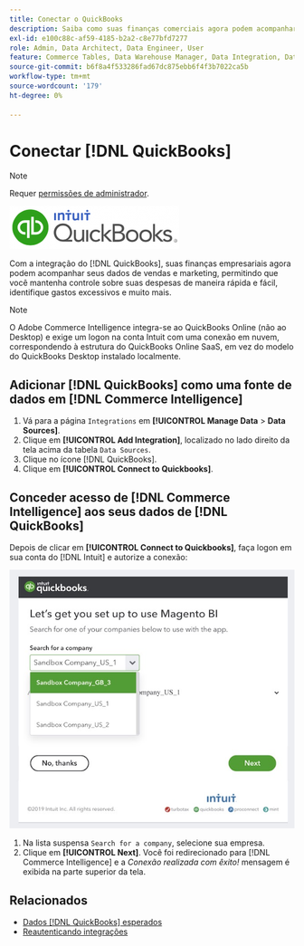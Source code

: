 ```yaml
---
title: Conectar o QuickBooks
description: Saiba como suas finanças comerciais agora podem acompanhar seus dados de vendas e marketing, permitindo que você mantenha controle sobre suas despesas de maneira rápida e fácil, identifique gastos excessivos e muito mais.
exl-id: e100c88c-af59-4185-b2a2-c8e77bfd7277
role: Admin, Data Architect, Data Engineer, User
feature: Commerce Tables, Data Warehouse Manager, Data Integration, Data Import/Export
source-git-commit: b6f8a4f533286fad67dc875ebb6f4f3b7022ca5b
workflow-type: tm+mt
source-wordcount: '179'
ht-degree: 0%

---
```


# Conectar [!DNL QuickBooks]

>[!NOTE]
>
>Requer [permissões de administrador](../../../administrator/user-management/user-management.md).

![Logotipo do QuickBooks](../../../assets/Quickbooks.png)

Com a integração do [!DNL QuickBooks], suas finanças empresariais agora podem acompanhar seus dados de vendas e marketing, permitindo que você mantenha controle sobre suas despesas de maneira rápida e fácil, identifique gastos excessivos e muito mais.

>[!NOTE]
>
>O Adobe Commerce Intelligence integra-se ao QuickBooks Online (não ao Desktop) e exige um logon na conta Intuit com uma conexão em nuvem, correspondendo à estrutura do QuickBooks Online SaaS, em vez do modelo do QuickBooks Desktop instalado localmente.

## Adicionar [!DNL QuickBooks] como uma fonte de dados em [!DNL Commerce Intelligence]

1. Vá para a página `Integrations` em **[!UICONTROL Manage Data** > **Data Sources]**.
1. Clique em **[!UICONTROL Add Integration]**, localizado no lado direito da tela acima da tabela `Data Sources`.
1. Clique no ícone [!DNL QuickBooks].
1. Clique em **[!UICONTROL Connect to Quickbooks]**.

## Conceder acesso de [!DNL Commerce Intelligence] aos seus dados de [!DNL QuickBooks]

Depois de clicar em **[!UICONTROL Connect to Quickbooks]**, faça logon em sua conta do [!DNL Intuit] e autorize a conexão:

![Página de integração do QuickBooks App Store](../../../assets/QuickBooks_App_Store_1.jpg)

1. Na lista suspensa `Search for a company`, selecione sua empresa.
1. Clique em **[!UICONTROL Next]**. Você foi redirecionado para [!DNL Commerce Intelligence] e a *Conexão realizada com êxito!* mensagem é exibida na parte superior da tela.

## Relacionados

* [Dados  [!DNL QuickBooks]  esperados](../integrations/quickbooks-data.md)
* [Reautenticando integrações](https://experienceleague.adobe.com/docs/commerce-knowledge-base/kb/how-to/mbi-reauthenticating-integrations.html)
